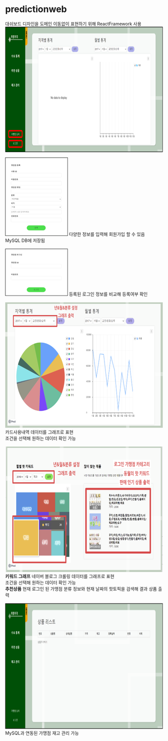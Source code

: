 # predictionweb

대쉬보드 디자인을 도메인 이동없이 표현하기 위해 ReactFramework 사용
<img src="images/main.png" width="800" height="400">
<br/>

<img src="images/join.png" width="200" height="250">
다양한 정보를 입력해 회원가입 할 수 있음<br/>
MySQL DB에 저장됨
<br/>
<br/>
  
<img src="images/login.png" width="200" height="150">
등록된 로그인 정보를 비교해 등록여부 확인
<br/>
<br/>

<img src="images/analy.png" width="800" height="400">
카드사용내역 데이터를 그래프로 표현<br/>
조건을 선택해 원하는 데이터 확인 가능
<br/>
<br/>

<img src="images/recom.png" width="800" height="400">
<b>키워드 그래프</b>
네이버 블로그 크롤링 데이터를 그래프로 표현<br/>
조건을 선택해 원하는 데이터 확인 가능
<br/>
<b>추천상품</b>
현재 로그인 된 가맹점 분류 정보와 현재 날짜의 핫토픽을 검색해 결과 상품 출력
<br/><br/>

<img src="images/inven.png" width="800" height="400">
MySQL과 연동된 가맹점 재고 관리 가능
